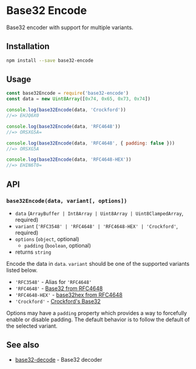 # Base32 Encode

Base32 encoder with support for multiple variants.

## Installation

```sh
npm install --save base32-encode
```

## Usage

```js
const base32Encode = require('base32-encode')
const data = new Uint8Array([0x74, 0x65, 0x73, 0x74])

console.log(base32Encode(data, 'Crockford'))
//=> EHJQ6X0

console.log(base32Encode(data, 'RFC4648'))
//=> ORSXG5A=

console.log(base32Encode(data, 'RFC4648', { padding: false }))
//=> ORSXG5A

console.log(base32Encode(data, 'RFC4648-HEX'))
//=> EHIN6T0=
```

## API

### `base32Encode(data, variant[, options])`

- `data` (`ArrayBuffer | Int8Array | Uint8Array | Uint8ClampedArray`, required)
- `variant` (`'RFC3548' | 'RFC4648' | 'RFC4648-HEX' | 'Crockford'`, required)
- `options` (`object`, optional)
  - `padding` (`boolean`, optional)
- returns `string`

Encode the data in `data`. `variant` should be one of the supported variants
listed below.

- `'RFC3548'` - Alias for `'RFC4648'`
- `'RFC4648'` - [Base32 from RFC4648](https://tools.ietf.org/html/rfc4648)
- `'RFC4648-HEX'` - [base32hex from RFC4648](https://tools.ietf.org/html/rfc4648)
- `'Crockford'` - [Crockford's Base32](http://www.crockford.com/wrmg/base32.html)

Options may have a `padding` property which provides a way to forcefully enable or disable padding. The default behavior is to follow the default of the selected variant.

## See also

- [base32-decode](https://github.com/LinusU/base32-decode) - Base32 decoder
